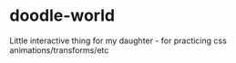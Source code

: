 # doodle-world
Little interactive thing for my daughter - for practicing css animations/transforms/etc
